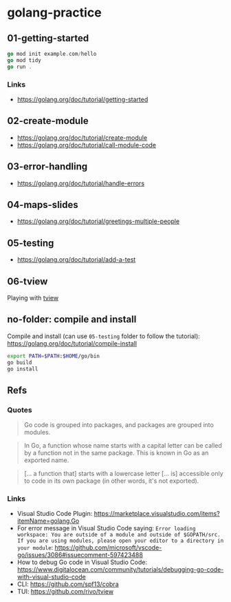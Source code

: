 # golang-practice

## 01-getting-started

```go
go mod init example.com/hello
go mod tidy
go run .
```

### Links

- https://golang.org/doc/tutorial/getting-started

## 02-create-module

- https://golang.org/doc/tutorial/create-module
- https://golang.org/doc/tutorial/call-module-code

## 03-error-handling

- https://golang.org/doc/tutorial/handle-errors

## 04-maps-slides

- https://golang.org/doc/tutorial/greetings-multiple-people

## 05-testing

- https://golang.org/doc/tutorial/add-a-test

## 06-tview

Playing with [tview](https://github.com/rivo/tview)

## no-folder: compile and install

Compile and install (can use `05-testing` folder to follow the tutorial): https://golang.org/doc/tutorial/compile-install

```bash
export PATH=$PATH:$HOME/go/bin
go build
go install
```

## Refs

### Quotes

> Go code is grouped into packages, and packages are grouped into modules.

> In Go, a function whose name starts with a capital letter can be called by a function not in the same package. This is known in Go as an exported name.

> [... a function that] starts with a lowercase letter [... is] accessible only to code in its own package (in other words, it's not exported).

### Links

- Visual Studio Code Plugin: https://marketplace.visualstudio.com/items?itemName=golang.Go
- For error message in Visual Studio Code saying: `Error loading workspace: You are outside of a module and outside of $GOPATH/src. If you are using modules, please open your editor to a directory in your module`: https://github.com/microsoft/vscode-go/issues/3086#issuecomment-597423488
- How to debug Go code in Visual Studio Code: https://www.digitalocean.com/community/tutorials/debugging-go-code-with-visual-studio-code
- CLI: https://github.com/spf13/cobra
- TUI: https://github.com/rivo/tview